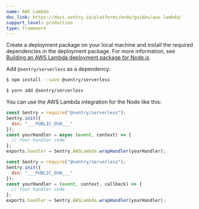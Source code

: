 ```yaml
---
name: AWS Lambda
doc_link: https://docs.sentry.io/platforms/node/guides/aws-lambda/
support_level: production
type: framework
---
```


Create a deployment package on your local machine and install the required dependencies in the deployment package. For more information, see [Building an AWS Lambda deployment package for Node.js](https://aws.amazon.com/premiumsupport/knowledge-center/lambda-deployment-package-nodejs/).

Add `@sentry/serverless` as a dependency:

```bash {tabTitle:npm}
$ npm install --save @sentry/serverless
```

```bash {tabTitle:Yarn}
$ yarn add @sentry/serverless
```

You can use the AWS Lambda integration for the Node like this:
```javascript {tabTitle:async}
const Sentry = require("@sentry/serverless");
Sentry.init({
  dsn: "___PUBLIC_DSN___"
});
const yourHandler = async (event, context) => {
  // Your handler code
};
exports.handler = Sentry.AWSLambda.wrapHandler(yourHandler);
```

```javascript {tabTitle:sync}
const Sentry = require("@sentry/serverless");
Sentry.init({
  dsn: "___PUBLIC_DSN___"
});
const yourHandler = (event, context, callback) => {
  // Your handler code
};
exports.handler = Sentry.AWSLambda.wrapHandler(yourHandler);
```

